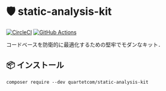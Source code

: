 # 🛡️ static-analysis-kit
[![CircleCI](https://dl.circleci.com/status-badge/img/gh/quartetcom/static-analysis-kit/tree/master.svg?style=shield&circle-token=e664f9de38860a84eb9e96c47768c41682471683)](https://dl.circleci.com/status-badge/redirect/gh/quartetcom/static-analysis-kit/tree/master)
[![GitHub Actions](https://github.com/quartetcom/static-analysis-kit/actions/workflows/php.yml/badge.svg)](https://github.com/quartetcom/static-analysis-kit/actions/workflows/php.yml)

コードベースを防衛的に最適化するための堅牢でモダンなキット．

## 📦 インストール
```shell
composer require --dev quartetcom/static-analysis-kit
```
